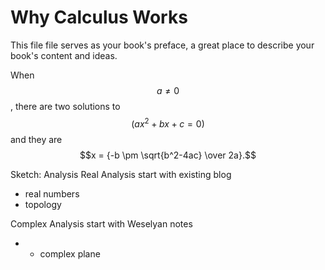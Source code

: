 # Why Calculus Works

This file file serves as your book's preface, a great place to describe your book's content and ideas.


When $$a \ne 0$$, there are two solutions to $$(ax^2 + bx + c = 0)$$ and they are
$$x = {-b \pm \sqrt{b^2-4ac} \over 2a}.$$

Sketch:
Analysis
Real Analysis
start with existing blog
* real numbers
* topology

Complex Analysis
start with Weselyan notes
* * complex plane
